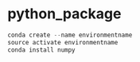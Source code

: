 # python_package

```python
conda create --name environmentname
source activate environmentname
conda install numpy
```
